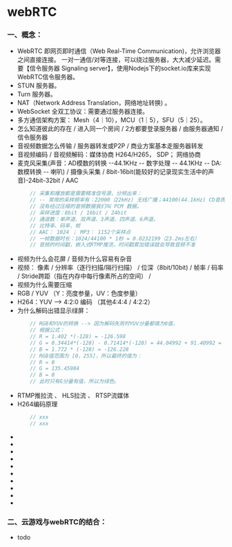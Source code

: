 # webRTC 

### 一、概念：
+ WebRTC 即网页即时通信（Web Real-Time Communication)，允许浏览器之间直接连接。 一对一通信/对等连接，可以绕过服务器，大大减少延迟。需要【信令服务器 Signaling server】，使用Nodejs下的socket.io库来实现WebRTC信令服务器。
+ STUN 服务器。
+ Turn 服务器。
+ NAT（Network Address Translation，网络地址转换) 。
+ WebSocket 全双工协议：需要通过服务器连接。
+ 多方通信架构方案： Mesh（4｜10），MCU（1｜5），SFU（5｜25）。
+ 怎么知道彼此的存在 / 进入同一个房间 / 2方都要登录服务器 / 由服务器通知 / 信令服务器
+ 音视频数据怎么传输 / 服务器转发或P2P / 商业方案基本走服务器转发
+ 音视频编码 / 音视频解码：媒体协商 H264/H265， SDP； 网络协商
+ 麦克风采集(声音：AD模数的转换 --44.1KHz -- 数字处理 -- 44.1KHz -- DA:数模转换 -- 喇叭) / 摄像头采集 / 8bit-16bit(能较好的记录现实生活中的声音)-24bit-32bit / AAC
    ```js
        // 采集和播放都是需要精准信号源，分频出来：
        // -- 常用的采样频率有：22000（22kHz) 无线广播；44100(44.1kHz) CD音质；48000(48kHz)数字电视，DVD；96000/192000(96kHz/192kHz)蓝光，高清DVD。
        // 没有经过压缩的音频数据我们叫 PCM 数据。 
        // 采样进度：8bit / 16bit / 24bit
        // 通道数：单声道、双声道、3声道、四声道、6声道。
        // 比特率、码率、帧
        // AAC： 1024 ； MP3： 1152个采样点
        // 一帧数据时长：1024/44100 * 1秒 = 0.0232199（23.2ms左右）
        // 音频的时间戳，嵌入式RTMP推流，时间戳累加错误就会导致音频不准
    ```
+ 视频为什么会花屏 / 音频为什么容易有杂音
+ 视频： 像素 / 分辨率（逐行扫描/隔行扫描） / 位深（8bit/10bit) / 帧率 / 码率 / Stride跨距（指在内存中每行像素所占的空间） / 
+ 视频为什么需要压缩
+ RGB / YUV （Y：亮度参量，UV：色度参量）
+ H264：YUV --> 4:2:0 编码 （其他4:4:4 / 4:2:2）
+ 为什么解码出错显示绿屏：
    ```js
        // RGB和YUV的转换 --> 因为解码失败时YUV分量都填为0值，
        // 根据公式：
        // R = 1.402 *(-128) = -126.598
        // G = 0.34414*(-128) - 0.71414*(-128) = 44.04992 + 91.40992 = 135.45984
        // B = 1.772 * (-128) = -126.228
        // RGB值范围为 [0，255]，所以最终的值为：
        // R = 0
        // G = 135.45984
        // B = 0
        // 此时只有G分量有值，所以为绿色。
    ```
+ RTMP推拉流 、 HLS拉流 、 RTSP流媒体 
+ H264编码原理
    ```js
        // xxx
        // xxx
    ```
+ 
+ 
+ 
+ 
+ 
+ 
+ 
+ 
+ 
+ 

### 二、云游戏与webRTC的结合：
+ todo